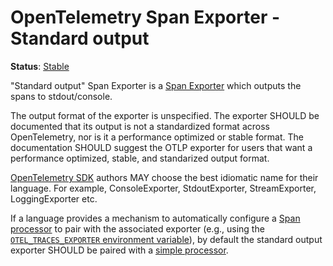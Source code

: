 <!--- Hugo front matter used to generate the website version of this page:
linkTitle: Stdout
--->

# OpenTelemetry Span Exporter - Standard output

**Status**: [Stable](../../document-status.md)

"Standard output" Span Exporter is a [Span
Exporter](../sdk.md#span-exporter) which outputs the spans to
stdout/console.

The output format of the exporter is unspecified. The exporter SHOULD be
documented that its output is not a standardized format across OpenTelemetry,
nor is it a performance optimized or stable format. The documentation SHOULD
suggest the OTLP exporter for users that want a performance optimized, stable,
and standarized output format.

[OpenTelemetry SDK](../../overview.md#sdk) authors MAY choose the best idiomatic
name for their language. For example, ConsoleExporter, StdoutExporter,
StreamExporter, LoggingExporter etc.

If a language provides a mechanism to automatically configure a
[Span processor](../sdk.md#span-processor) to pair with the associated
exporter (e.g., using the [`OTEL_TRACES_EXPORTER` environment
variable](../../configuration/sdk-environment-variables.md#exporter-selection)), by
default the standard output exporter SHOULD be paired with a [simple
processor](../sdk.md#simple-processor).
